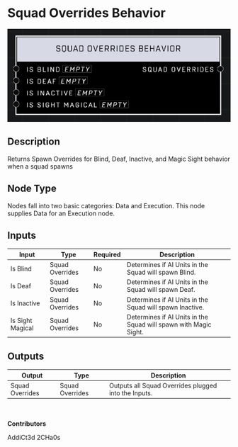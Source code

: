 # Squad Overrides Behavior
![](../../../.gitbook/assets/squad-overrides-behavior.png)
## Description
Returns Spawn Overrides for Blind, Deaf, Inactive, and Magic Sight behavior when a squad spawns

## Node Type
Nodes fall into two basic categories: Data and Execution. This node supplies Data for an Execution node.

## Inputs
| Input            | Type             | Required | Description												    |
|------------------|------------------|----------|--------------------------------------------------------------|
| Is Blind | Squad Overrides | No | Determines if AI Units in the Squad will spawn Blind.|
| Is Deaf | Squad Overrides | No | Determines if AI Units in the Squad will spawn Deaf.|
| Is Inactive | Squad Overrides | No | Determines if AI Units in the Squad will spawn Inactive.|
| Is Sight Magical | Squad Overrides | No | Determines if AI Units in the Squad will spawn with Magic Sight.|

## Outputs
| Output           | Type             | Description												     |
|------------------|------------------|--------------------------------------------------------------|
| Squad Overrides | Squad Overrides | Outputs all Squad Overrides plugged into the Inputs. |

\
\
**Contributors**

AddiCt3d 2CHa0s